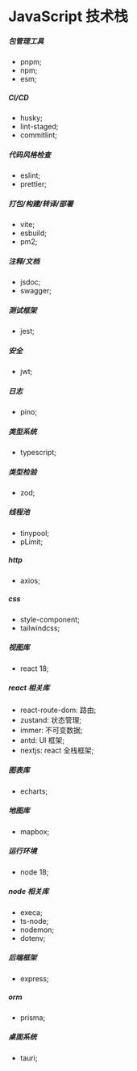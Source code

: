 # JavaScript 技术栈

##### 包管理工具

- pnpm;
- npm;
- esm;

##### CI/CD

- husky;
- lint-staged;
- commitlint;

##### 代码风格检查

- eslint;
- prettier;

##### 打包/构建/转译/部署

- vite;
- esbuild;
- pm2;

##### 注释/文档

- jsdoc;
- swagger;

##### 测试框架

- jest;

##### 安全

- jwt;

##### 日志

- pino;

##### 类型系统

- typescript;

##### 类型检验

- zod;

##### 线程池

- tinypool;
- pLimit;

##### http

- axios;

##### css

- style-component;
- tailwindcss;

##### 视图库

- react 18;

##### react 相关库

- react-route-dom: 路由;
- zustand: 状态管理;
- immer: 不可变数据;
- antd: UI 框架;
- nextjs: react 全栈框架;

##### 图表库

- echarts;

##### 地图库

- mapbox;

##### 运行环境

- node 18;

##### node 相关库

- execa;
- ts-node;
- nodemon;
- dotenv;

##### 后端框架

- express;

##### orm

- prisma;

##### 桌面系统

- tauri;
